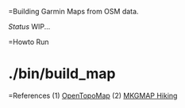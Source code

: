 =Building Garmin Maps from OSM data.

*Status*
WIP...

=Howto Run
# ./bin/build_map

=References
(1) [OpenTopoMap](https://github.com/der-stefan/OpenTopoMap)
(2) [MKGMAP Hiking](https://github.com/vibrog/mkgmap-hiking)
